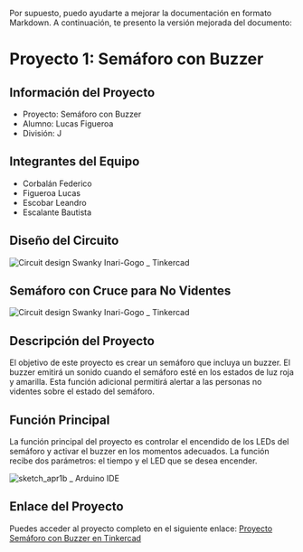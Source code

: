 Por supuesto, puedo ayudarte a mejorar la documentación en formato Markdown. A continuación, te presento la versión mejorada del documento:

# Proyecto 1: Semáforo con Buzzer

## Información del Proyecto
- Proyecto: Semáforo con Buzzer
- Alumno: Lucas Figueroa
- División: J

## Integrantes del Equipo
- Corbalán Federico
- Figueroa Lucas
- Escobar Leandro
- Escalante Bautista

## Diseño del Circuito
![Circuit design Swanky Inari-Gogo _ Tinkercad](https://user-images.githubusercontent.com/123372673/233506618-543e049e-c475-4c2b-afe5-f8aaa8822233.png)

## Semáforo con Cruce para No Videntes
![Circuit design Swanky Inari-Gogo _ Tinkercad](https://user-images.githubusercontent.com/123372673/233507442-b9889ca4-7599-45d4-8dc5-3f42d2edbc6a.png)

## Descripción del Proyecto
El objetivo de este proyecto es crear un semáforo que incluya un buzzer. El buzzer emitirá un sonido cuando el semáforo esté en los estados de luz roja y amarilla. Esta función adicional permitirá alertar a las personas no videntes sobre el estado del semáforo.

## Función Principal
La función principal del proyecto es controlar el encendido de los LEDs del semáforo y activar el buzzer en los momentos adecuados. La función recibe dos parámetros: el tiempo y el LED que se desea encender.

![sketch_apr1b _ Arduino IDE](https://user-images.githubusercontent.com/123372673/233511956-a48a6da6-699f-4e94-a824-541d72409367.png)

## Enlace del Proyecto
Puedes acceder al proyecto completo en el siguiente enlace: [Proyecto Semáforo con Buzzer en Tinkercad](https://www.tinkercad.com/things/8gtw2V9CBfW-swanky-inari-gogo/editel?tenant=circuits)
